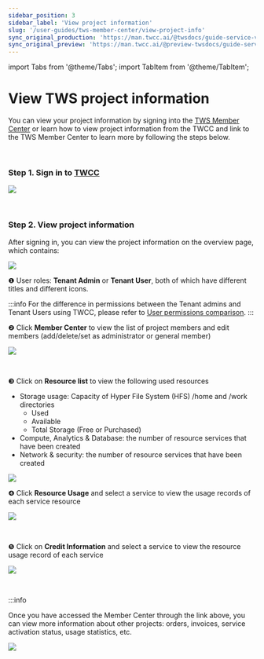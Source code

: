 ```yaml
---
sidebar_position: 3
sidebar_label: 'View project information'
slug: '/user-guides/tws-member-center/view-project-info'
sync_original_production: 'https://man.twcc.ai/@twsdocs/guide-service-view-project-zh' 
sync_original_preview: 'https://man.twcc.ai/@preview-twsdocs/guide-service-view-project-zh' 
---
```


import Tabs from '@theme/Tabs';
import TabItem from '@theme/TabItem';

# View TWS project information

You can view your project information by signing into the [TWS Member Center](https://tws.twcc.ai/) or learn how to view project information from the TWCC and link to the TWS Member Center to learn more by following the steps below.

<br/>


### Step 1. Sign in to [TWCC](https://tws.twcc.ai/)

![](https://i.imgur.com/pl0UDND.png)

<br/>

### Step 2. View project information

After signing in, you can view the project information on the overview page, which contains:

![](https://cos.twcc.ai/SYS-MANUAL/uploads/upload_3cb077b311554301aa499ec317cc2150.png)

<span>&#10102;</span> User roles: <b>Tenant Admin</b> or <b>Tenant User</b>, both of which have different titles and different icons.


:::info
For the difference in permissions between the Tenant admins and Tenant Users using TWCC, please refer to [<ins>User permissions comparison</ins>](https://man.twcc.ai/@twccdocs/role-main-en).
:::


<span>&#10103;</span> Click <b>Member Center</b> to view the list of project members and edit members (add/delete/set as administrator or general member)

![](https://cos.twcc.ai/SYS-MANUAL/uploads/upload_b40aba0615b101f28321f762247ead2e.png)


<br/>

<span>&#10104;</span> Click on <b>Resource list</b> to view the following used resources

- Storage usage: Capacity of Hyper File System (HFS) /home and /work directories
    - Used
    - Available
    - Total Storage (Free or Purchased)
- Compute, Analytics & Database: the number of resource services that have been created
- Network & security: the number of resource services that have been created

![](https://cos.twcc.ai/SYS-MANUAL/uploads/upload_7305ecdb9a833b5086f5e358d2fc3e50.png)


<span>&#10105;</span> Click <b>Resource Usage</b> and select a service to view the usage records of each service resource

![](https://cos.twcc.ai/SYS-MANUAL/uploads/upload_5a2e6f33fe7eaadf49fa10a47a505a65.png)


<br/>

<span>&#10106;</span> Click on <b>Credit Information</b> and select a service to view the resource usage record of each service

![](https://cos.twcc.ai/SYS-MANUAL/uploads/upload_c2b52e9617b13ba0bb726a6d4033685d.png)


<br/>


:::info

Once you have accessed the Member Center through the link above, you can view more information about other projects: orders, invoices, service activation status, usage statistics, etc.

![](https://cos.twcc.ai/SYS-MANUAL/uploads/upload_8b69d0f33e8b064568d24083b1e45b76.png)